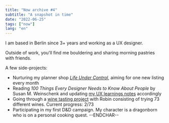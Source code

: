 ```yaml
---
title: "Now archive #4"
subtitle: "A snapshot in time"
date: "2022-06-25"
tags: ["now"]
lang: "en"
---
```


I am based in Berlin since 3+ years and working as a UX designer.

Outside of work, you'll find me bouldering and sharing morning pastries with friends.

A few side-projects:

- Nurturing my planner shop _[Life Under Control](https://www.etsy.com/shop/LifeUnderControl/)_, aiming for one new listing every month
- Reading <cite>100 Things Every Designer Needs to Know About People</cite> by Susan M. Weinschenk and updating [my UX learnings notes](/posts/ui-ux-learnings/) accordingly
- Going through a [wine tasting project](https://www.rafaeldelima.com/) with Robin consisting of trying 73 different wines. Current progress: 2/73
- Participating in my first D&D campaign. My character is a dragonborn who is on a personal cooking quest. --ENDCHAR--
